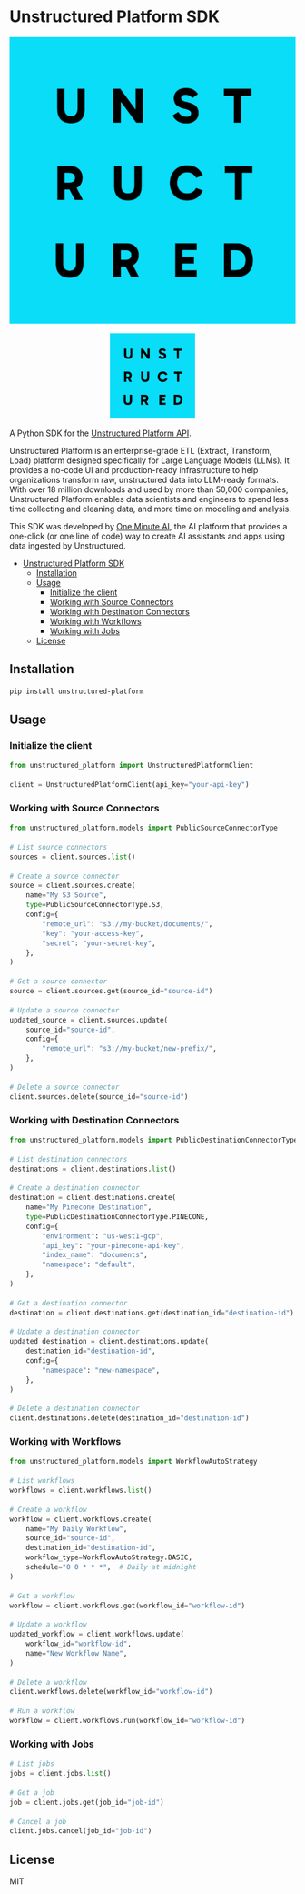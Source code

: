 # Unstructured Platform SDK
![Logo](https://raw.githubusercontent.com/Unstructured-IO/unstructured/main/img/unstructured_logo.png)

<p align="center">
  <img src="https://raw.githubusercontent.com/Unstructured-IO/unstructured/main/img/unstructured_logo.png" alt="Unstructured.io Logo" width="150"/>
</p>

A Python SDK for the [Unstructured Platform API](https://docs.unstructured.io/platform/api/overview).

Unstructured Platform is an enterprise-grade ETL (Extract, Transform, Load) platform designed specifically for Large Language Models (LLMs). It provides a no-code UI and production-ready infrastructure to help organizations transform raw, unstructured data into LLM-ready formats. With over 18 million downloads and used by more than 50,000 companies, Unstructured Platform enables data scientists and engineers to spend less time collecting and cleaning data, and more time on modeling and analysis.

This SDK was developed by [One Minute AI](https://www.oneminuteai.com), the AI platform that provides a one-click (or one line of code) way to create AI assistants and apps using data ingested by Unstructured.

<!-- Hidden
<div align="right">
  <img src="https://cdn.prod.website-files.com/66ea86f2d3f578eb9978c2c4/66ea8cd694fdca03dcd51d54_OneMinuteLogo%202.svg" alt="One Minute AI Logo" width="100"/>
</div>
-->

- [Unstructured Platform SDK](#unstructured-platform-sdk)
  - [Installation](#installation)
  - [Usage](#usage)
    - [Initialize the client](#initialize-the-client)
    - [Working with Source Connectors](#working-with-source-connectors)
    - [Working with Destination Connectors](#working-with-destination-connectors)
    - [Working with Workflows](#working-with-workflows)
    - [Working with Jobs](#working-with-jobs)
  - [License](#license)

## Installation

```bash
pip install unstructured-platform
```

## Usage

### Initialize the client

```python
from unstructured_platform import UnstructuredPlatformClient

client = UnstructuredPlatformClient(api_key="your-api-key")
```

### Working with Source Connectors

```python
from unstructured_platform.models import PublicSourceConnectorType

# List source connectors
sources = client.sources.list()

# Create a source connector
source = client.sources.create(
    name="My S3 Source",
    type=PublicSourceConnectorType.S3,
    config={
        "remote_url": "s3://my-bucket/documents/",
        "key": "your-access-key",
        "secret": "your-secret-key",
    },
)

# Get a source connector
source = client.sources.get(source_id="source-id")

# Update a source connector
updated_source = client.sources.update(
    source_id="source-id",
    config={
        "remote_url": "s3://my-bucket/new-prefix/",
    },
)

# Delete a source connector
client.sources.delete(source_id="source-id")
```

### Working with Destination Connectors

```python
from unstructured_platform.models import PublicDestinationConnectorType

# List destination connectors
destinations = client.destinations.list()

# Create a destination connector
destination = client.destinations.create(
    name="My Pinecone Destination",
    type=PublicDestinationConnectorType.PINECONE,
    config={
        "environment": "us-west1-gcp",
        "api_key": "your-pinecone-api-key",
        "index_name": "documents",
        "namespace": "default",
    },
)

# Get a destination connector
destination = client.destinations.get(destination_id="destination-id")

# Update a destination connector
updated_destination = client.destinations.update(
    destination_id="destination-id",
    config={
        "namespace": "new-namespace",
    },
)

# Delete a destination connector
client.destinations.delete(destination_id="destination-id")
```

### Working with Workflows

```python
from unstructured_platform.models import WorkflowAutoStrategy

# List workflows
workflows = client.workflows.list()

# Create a workflow
workflow = client.workflows.create(
    name="My Daily Workflow",
    source_id="source-id",
    destination_id="destination-id",
    workflow_type=WorkflowAutoStrategy.BASIC,
    schedule="0 0 * * *",  # Daily at midnight
)

# Get a workflow
workflow = client.workflows.get(workflow_id="workflow-id")

# Update a workflow
updated_workflow = client.workflows.update(
    workflow_id="workflow-id",
    name="New Workflow Name",
)

# Delete a workflow
client.workflows.delete(workflow_id="workflow-id")

# Run a workflow
workflow = client.workflows.run(workflow_id="workflow-id")
```

### Working with Jobs

```python
# List jobs
jobs = client.jobs.list()

# Get a job
job = client.jobs.get(job_id="job-id")

# Cancel a job
client.jobs.cancel(job_id="job-id")
```

## License

MIT
